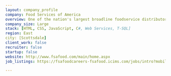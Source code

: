 ```yaml
---
layout: company_profile
company: Food Services of America
overview: One of the nation's largest broadline foodservice distributors
company_size: Large
stack: [HTML, CSS, JavaScript, C#, Web Services, T-SQL]
region: East
city: [Scottsdale]
client_work: false
recruiter: false
startup: false
website: http://www.fsafood.com/main/home.aspx
job_listings: https://fsafoodcareers-fsafood.icims.com/jobs/intro?mobile=false&width=750&height=500&bga=true&needsRedirect=false&jan1offset=-420&jun1offset=-420

---
```

